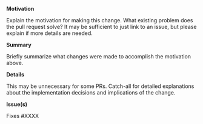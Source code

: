 <!--
  Thanks for submitting a pull request!
  We appreciate you spending the time to work on these changes. Please provide enough information so that others can review your pull request. The three fields below are mandatory.
-->

<!--
  Title
  Please include a concise title that briefly describes the change.
  Titles should be prefixed with the area of code that the change affects and they should be in the present simple tense. Examples:
  
  feat(dvm): adds a new function to compute voting rewards offchain
  fix(monitor): fixes broken link in liquidation log
  feat(voter-dapp): adds countdown timer component to the header
  build(solc): updated solc version to 0.6.12

  See https://github.com/UMAprotocol/protocol/blob/master/CONTRIBUTING.md#prs for more details on PR titles.
-->


**Motivation**

Explain the motivation for making this change.
What existing problem does the pull request solve?
It may be sufficient to just link to an issue, but please explain if more details are needed.


**Summary**

Briefly summarize what changes were made to accomplish the motivation above.


**Details**

This may be unnecessary for some PRs. Catch-all for detailed explanations about the implementation decisions and implications of the change.


**Issue(s)**

<!-- This PR must fix or refer to one or more issues. Please list them here. -->
Fixes #XXXX
